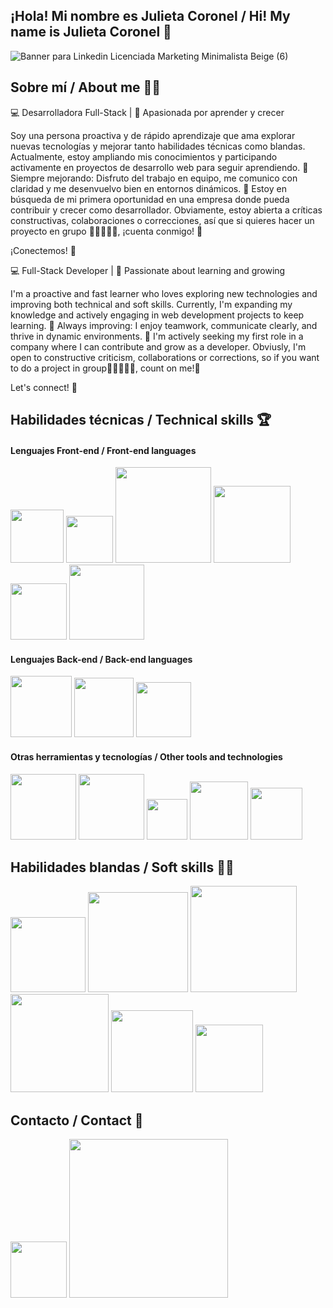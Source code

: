 ## ¡Hola! Mi nombre es Julieta Coronel / Hi! My name is Julieta Coronel 👋
![Banner para Linkedin Licenciada Marketing Minimalista Beige (6)](https://github.com/user-attachments/assets/0e34db27-e6c1-4536-bea2-4c984490f531)
## Sobre mí / About me 💁‍♀️
💻 Desarrolladora Full-Stack | 🚀 Apasionada por aprender y crecer

Soy una persona proactiva y de rápido aprendizaje que ama explorar nuevas tecnologías y mejorar tanto habilidades técnicas como blandas. Actualmente, estoy ampliando mis conocimientos y participando activamente en proyectos de desarrollo web para seguir aprendiendo. 🌱 Siempre mejorando: Disfruto del trabajo en equipo, me comunico con claridad y me desenvuelvo bien en entornos dinámicos. 🎯 Estoy en búsqueda de mi primera oportunidad en una empresa donde pueda contribuir y crecer como desarrollador. Obviamente, estoy abierta a críticas constructivas, colaboraciones o correcciones, así que si quieres hacer un proyecto en grupo 👨🏼‍🤝‍👨🏼, ¡cuenta conmigo! 🤗

¡Conectemos! 🚀

💻 Full-Stack Developer | 🚀 Passionate about learning and growing

I'm a proactive and fast learner who loves exploring new technologies and improving both technical and soft skills. Currently, I'm expanding my knowledge and actively engaging in web development projects to keep learning.
🌱 Always improving: I enjoy teamwork, communicate clearly, and thrive in dynamic environments.
🎯 I'm actively seeking my first role in a company where I can contribute and grow as a developer.
Obviusly, I'm open to constructive criticism, collaborations or corrections, so if you want to do a project in group👨🏼‍🤝‍👨🏼, count on me!🤗

Let's connect! 🚀

## Habilidades técnicas / Technical skills 🏆

<h4>Lenguajes Front-end / Front-end languages</h4>

<img width="85px" src="https://img.shields.io/badge/_-HTML-orange?style=flat-square&logo=HTML5&logoSize=auto&labelColor=%23ffffff&color=orange"> <img width="75px" src="https://img.shields.io/badge/_-CSS-%231572B6?style=flat-square&logo=CSS3&logoColor=%231572B6&logoSize=auto&labelColor=white"> <img width="153px" src="https://img.shields.io/badge/Tailwind%20CSS-%2306B6D4?style=flat-square&logo=Tailwind%20CSS&logoSize=auto&labelColor=white"> <img width="123px" src="https://img.shields.io/badge/_-JavaScript-%23F7DF1E?style=flat-square&logo=JavaScript&logoColor=%23F7DF1E&logoSize=auto&labelColor=white"> <img width="90px" src="https://img.shields.io/badge/_-React-%2361DAFB?style=flat-square&logo=React&logoColor=%2361DAFB&logoSize=auto&labelColor=white"> <img width="120px" src="https://img.shields.io/badge/Typescript-%233178C6?style=flat-square&logo=Typescript&logoSize=auto&labelColor=white">


<h4>Lenguajes Back-end / Back-end languages</h4>

<img width="98px" src="https://img.shields.io/badge/_-Node.js-%235FA04E?style=flat-square&logo=Node.js&logoColor=%235FA04E&logoSize=auto&labelColor=white"> <img width="95px" src="https://img.shields.io/badge/_-Python-%233776AB?style=flat-square&logo=Python&logoColor=%233776AB&logoSize=auto&labelColor=white"> <img width="88px" src="https://img.shields.io/badge/PHP-%23777BB4?style=flat-square&logo=PHP&logoSize=auto&labelColor=white">


<h4>Otras herramientas y tecnologías / Other tools and technologies</h4>

<img width="105px" src="https://img.shields.io/badge/_-MongoDB-%2347A248?style=flat-square&logo=MongoDB&logoColor=%2347A248&logoSize=auto&labelColor=white"> <img width="105px" src="https://img.shields.io/badge/_-MySQL-%234479A1?style=flat-square&logo=MySQL&logoColor=%234479A1&logoSize=auto&labelColor=white"> <img width="65px" src="https://img.shields.io/badge/_-Git-%23F05032?style=flat-square&logo=Git&logoColor=%23F05032&logoSize=auto&labelColor=white"> <img width="93px" src="https://img.shields.io/badge/_-GitHub-%23181717?style=flat-square&logo=GitHub&logoColor=%23181717&logoSize=auto&labelColor=white"> <img width="83px" src="https://img.shields.io/badge/_-Figma-%23F24E1E?style=flat-square&logo=Figma&logoColor=%23F24E1E&logoSize=auto&labelColor=white">

## Habilidades blandas / Soft skills 🙋‍♀️
<img width="120px" src="https://img.shields.io/badge/Teamwork%20%F0%9F%A4%9D-%2347A248?style=flat-square&labelColor=white"> <img width="160px" src="https://img.shields.io/badge/Problem%20solving%20%F0%9F%91%8D-%23F04D35?style=flat-square&labelColor=white"> <img width="170px" src="https://img.shields.io/badge/Customer%20service%20%F0%9F%98%83-%2300945E?style=flat-square&labelColor=white"> <img width="157px" src="https://img.shields.io/badge/Critical%20thinking%20%F0%9F%A7%90-%23D33C43?style=flat-square&logoSize=auto&labelColor=white"> <img width="131px" src="https://img.shields.io/badge/Adaptability%20%F0%9F%91%AD-%23004480?style=flat-square&logoSize=auto&labelColor=white"> <img width="108px" src="https://img.shields.io/badge/Initiative%20%F0%9F%92%A1-%23F69220?style=flat-square&logoSize=auto&labelColor=white">

## Contacto / Contact 📲

<a href="https://www.linkedin.com/in/julietaabrilcoronel" ><img width="90px" src="https://img.shields.io/badge/_%20-LinkedIn-%230A66C2?style=flat-square&logo=LinkedIn&logoColor=%230A66C2&logoSize=auto&labelColor=white"></a> <img width="254px" src="https://img.shields.io/badge/_%20-juliecoronell26%40gmail.com-%23EA4335?style=flat-square&logo=Gmail&logoColor=%23EA4335&logoSize=auto&labelColor=white">













<!--
**JuliCoronel/JuliCoronel** is a ✨ _special_ ✨ repository because its `README.md` (this file) appears on your GitHub profile.

Here are some ideas to get you started:

- 🔭 I’m currently working on ...
- 🌱 I’m currently learning ...
- 👯 I’m looking to collaborate on ...
- 🤔 I’m looking for help with ...
- 💬 Ask me about ...
- 📫 How to reach me: ...
- 😄 Pronouns: ...
- ⚡ Fun fact: ...
-->
